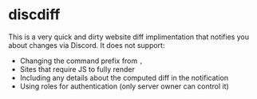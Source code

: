 # discdiff

This is a very quick and dirty website diff implimentation that notifies you about changes via Discord. It does not support:

- Changing the command prefix from `,`
- Sites that require JS to fully render
- Including any details about the computed diff in the notification
- Using roles for authentication (only server owner can control it)
